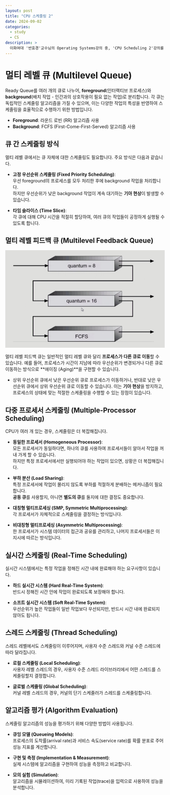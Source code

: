 ```yaml
---
layout: post
title: "CPU 스케줄링 2"
date: 2024-09-02
categories:
  - study
  - CS
description: >
  이화여대 '반효경'교수님의 Operating Systems강의 중, 'CPU Scheduling 2'강의를 수강하고 학습합니다.
---
```


# 멀티 레벨 큐 (Multilevel Queue)

Ready Queue를 여러 개의 큐로 나누어, **foreground**(인터랙티브 프로세스)와 **background**(배치 작업 - 인간과의 상호작용이 필요 없는 작업)로 분리합니다. 각 큐는 독립적인 스케줄링 알고리즘을 가질 수 있으며, 이는 다양한 작업의 특성을 반영하여 스케줄링을 효율적으로 수행하기 위한 방법입니다.

- **Foreground**: 라운드 로빈 (RR) 알고리즘 사용
- **Background**: FCFS (First-Come-First-Served) 알고리즘 사용

## 큐 간 스케줄링 방식

멀티 레벨 큐에서는 큐 자체에 대한 스케줄링도 필요합니다. 주요 방식은 다음과 같습니다.

- **고정 우선순위 스케줄링 (Fixed Priority Scheduling)**:  
  우선 foreground의 프로세스를 모두 처리한 후에 background 작업을 처리합니다.  
  하지만 우선순위가 낮은 background 작업이 계속 대기하는 **기아 현상**이 발생할 수 있습니다.

- **타임 슬라이스 (Time Slice)**:  
  각 큐에 대해 CPU 시간을 적절히 할당하여, 여러 큐의 작업들이 공정하게 실행될 수 있도록 합니다.

## 멀티 레벨 피드백 큐 (Multilevel Feedback Queue)

<img src='/assets/img/공부/CS/scheduling4.png' alt='멀티 레벨 피드백 큐에 대한 이해도' />

멀티 레벨 피드백 큐는 일반적인 멀티 레벨 큐와 달리 **프로세스가 다른 큐로 이동**할 수 있습니다. 예를 들어, 프로세스가 시간이 지남에 따라 우선순위가 변경되거나 다른 큐로 이동하는 방식으로 **에이징 (Aging)**을 구현할 수 있습니다.

- 상위 우선순위 큐에서 낮은 우선순위 큐로 프로세스가 이동하거나, 반대로 낮은 우선순위 큐에서 상위 우선순위 큐로 이동할 수 있습니다. 이는 **기아 현상**을 방지하고, 프로세스의 상태에 맞는 적절한 스케줄링을 수행할 수 있는 장점이 있습니다.

## 다중 프로세서 스케줄링 (Multiple-Processor Scheduling)

CPU가 여러 개 있는 경우, 스케줄링은 더 복잡해집니다.

- **동일한 프로세서 (Homogeneous Processor)**:  
  모든 프로세서가 동일하다면, 하나의 큐를 사용하여 프로세서들이 알아서 작업을 꺼내 가게 할 수 있습니다.  
  하지만 특정 프로세서에서만 실행되어야 하는 작업이 있으면, 상황은 더 복잡해집니다.

- **부하 분산 (Load Sharing)**:  
  특정 프로세서에 작업이 몰리지 않도록 부하를 적절하게 분배하는 메커니즘이 필요합니다.  
  **공동 큐**를 사용할지, 아니면 **별도의 큐**를 둘지에 대한 결정도 중요합니다.

- **대칭형 멀티프로세싱 (SMP, Symmetric Multiprocessing)**:  
  각 프로세서가 자체적으로 스케줄링을 결정하는 방식입니다.

- **비대칭형 멀티프로세싱 (Asymmetric Multiprocessing)**:  
  한 프로세서가 시스템 데이터의 접근과 공유를 관리하고, 나머지 프로세서들은 이 지시에 따르는 방식입니다.

## 실시간 스케줄링 (Real-Time Scheduling)

실시간 시스템에서는 특정 작업을 정해진 시간 내에 완료해야 하는 요구사항이 있습니다.

- **하드 실시간 시스템 (Hard Real-Time System)**:  
  반드시 정해진 시간 안에 작업이 완료되도록 보장해야 합니다.

- **소프트 실시간 시스템 (Soft Real-Time System)**:  
  우선순위가 높은 작업들이 일반 작업보다 우선되지만, 반드시 시간 내에 완료되지 않아도 됩니다.

## 스레드 스케줄링 (Thread Scheduling)

스레드 레벨에서도 스케줄링이 이루어지며, 사용자 수준 스레드와 커널 수준 스레드에 따라 달라집니다.

- **로컬 스케줄링 (Local Scheduling)**:  
  사용자 레벨 스레드의 경우, 사용자 수준 스레드 라이브러리에서 어떤 스레드를 스케줄링할지 결정합니다.

- **글로벌 스케줄링 (Global Scheduling)**:  
  커널 레벨 스레드의 경우, 커널의 단기 스케줄러가 스레드를 스케줄링합니다.

## 알고리즘 평가 (Algorithm Evaluation)

스케줄링 알고리즘의 성능을 평가하기 위해 다양한 방법이 사용됩니다.

- **큐잉 모델 (Queueing Models)**:  
  프로세스의 도착률(arrival rate)과 서비스 속도(service rate)를 확률 분포로 주어 성능 지표를 계산합니다.

- **구현 및 측정 (Implementation & Measurement)**:  
  실제 시스템에 알고리즘을 구현하여 성능을 측정하고 비교합니다.

- **모의 실험 (Simulation)**:  
  알고리즘을 시뮬레이션하여, 미리 기록된 작업(trace)을 입력으로 사용하여 성능을 분석합니다.
